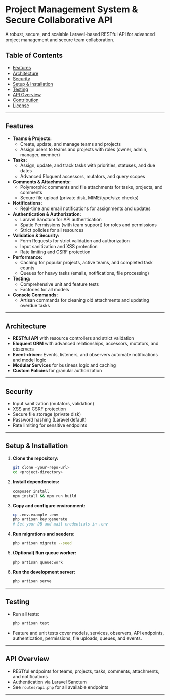 # Project Management System & Secure Collaborative API

A robust, secure, and scalable Laravel-based RESTful API for advanced project management and secure team collaboration.

## Table of Contents
- [Features](#features)
- [Architecture](#architecture)
- [Security](#security)
- [Setup & Installation](#setup--installation)
- [Testing](#testing)
- [API Overview](#api-overview)
- [Contribution](#contribution)
- [License](#license)

---

## Features
- **Teams & Projects:**
  - Create, update, and manage teams and projects
  - Assign users to teams and projects with roles (owner, admin, manager, member)
- **Tasks:**
  - Assign, update, and track tasks with priorities, statuses, and due dates
  - Advanced Eloquent accessors, mutators, and query scopes
- **Comments & Attachments:**
  - Polymorphic comments and file attachments for tasks, projects, and comments
  - Secure file upload (private disk, MIME/type/size checks)
- **Notifications:**
  - Real-time and email notifications for assignments and updates
- **Authentication & Authorization:**
  - Laravel Sanctum for API authentication
  - Spatie Permissions (with team support) for roles and permissions
  - Strict policies for all resources
- **Validation & Security:**
  - Form Requests for strict validation and authorization
  - Input sanitization and XSS protection
  - Rate limiting and CSRF protection
- **Performance:**
  - Caching for popular projects, active teams, and completed task counts
  - Queues for heavy tasks (emails, notifications, file processing)
- **Testing:**
  - Comprehensive unit and feature tests
  - Factories for all models
- **Console Commands:**
  - Artisan commands for cleaning old attachments and updating overdue tasks

---

## Architecture
- **RESTful API** with resource controllers and strict validation
- **Eloquent ORM** with advanced relationships, accessors, mutators, and observers
- **Event-driven**: Events, listeners, and observers automate notifications and model logic
- **Modular Services** for business logic and caching
- **Custom Policies** for granular authorization

---

## Security
- Input sanitization (mutators, validation)
- XSS and CSRF protection
- Secure file storage (private disk)
- Password hashing (Laravel default)
- Rate limiting for sensitive endpoints

---

## Setup & Installation

1. **Clone the repository:**
   ```sh
   git clone <your-repo-url>
   cd <project-directory>
   ```
2. **Install dependencies:**
   ```sh
   composer install
   npm install && npm run build
   ```
3. **Copy and configure environment:**
   ```sh
   cp .env.example .env
   php artisan key:generate
   # Set your DB and mail credentials in .env
   ```
4. **Run migrations and seeders:**
   ```sh
   php artisan migrate --seed
   ```
5. **(Optional) Run queue worker:**
   ```sh
   php artisan queue:work
   ```
6. **Run the development server:**
   ```sh
   php artisan serve
   ```

---

## Testing
- Run all tests:
  ```sh
  php artisan test
  ```
- Feature and unit tests cover models, services, observers, API endpoints, authentication, permissions, file uploads, queues, and events.

---

## API Overview
- RESTful endpoints for teams, projects, tasks, comments, attachments, and notifications
- Authentication via Laravel Sanctum
- See `routes/api.php` for all available endpoints

---

